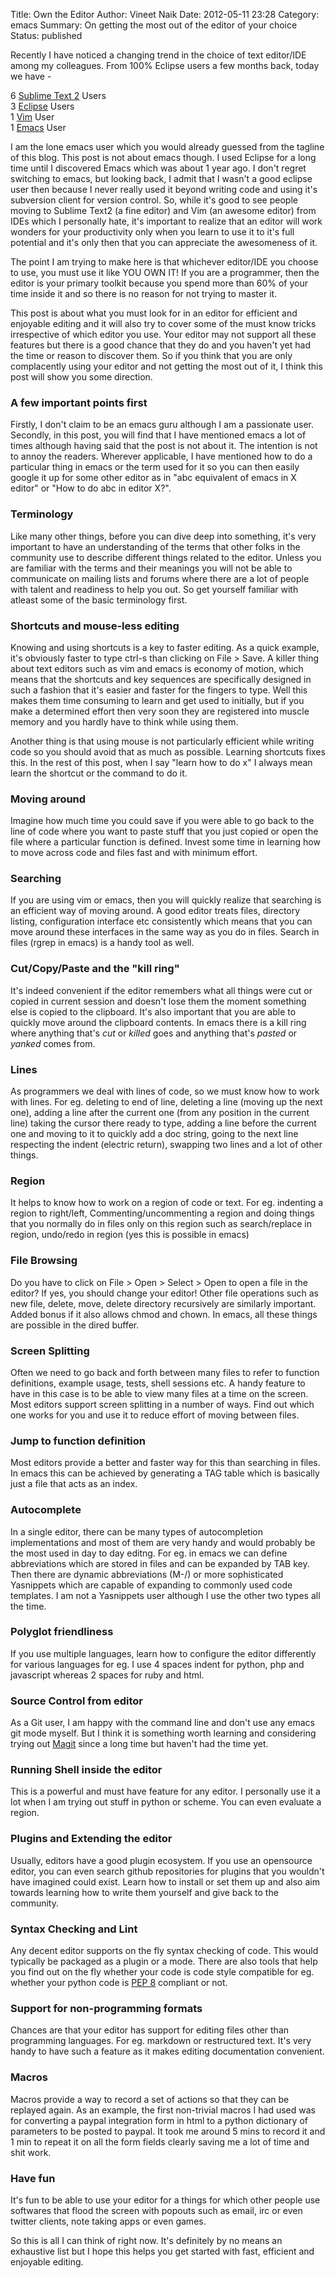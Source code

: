Title: Own the Editor
Author: Vineet Naik
Date: 2012-05-11 23:28
Category: emacs
Summary: On getting the most out of the editor of your choice
Status: published


Recently I have noticed a changing trend in the choice of text editor/IDE among my
colleagues. From 100% Eclipse users a few months back, today we have -

6 [Sublime Text 2](http://www.sublimetext.com/) Users  
3 [Eclipse](http://www.eclipse.org/projects/) Users  
1 [Vim](http://www.vim.org/) User  
1 [Emacs](http://www.gnu.org/software/emacs/) User  

I am the lone emacs user which you would already guessed from the
tagline of this blog. This post is not about emacs though.  I used
Eclipse for a long time until I discovered Emacs which was about 1
year ago. I don't regret switching to emacs, but looking back, I admit
that I wasn't a good eclipse user then because I never really used it
beyond writing code and using it's subversion client for version
control.  So, while it's good to see people moving to Sublime Text2 (a
fine editor) and Vim (an awesome editor) from IDEs which I personally
hate, it's important to realize that an editor will work wonders for
your productivity only when you learn to use it to it's full potential
and it's only then that you can appreciate the awesomeness of it.

The point I am trying to make here is that whichever editor/IDE you
choose to use, you must use it like YOU OWN IT! If you are a
programmer, then the editor is your primary toolkit because you spend
more than 60% of your time inside it and so there is no reason for not
trying to master it.

This post is about what you must look for in an editor for efficient
and enjoyable editing and it will also try to cover some of the must
know tricks irrespective of which editor you use.  Your editor may not
support all these features but there is a good chance that they do and
you haven't yet had the time or reason to discover them.  So if you
think that you are only complacently using your editor and not getting
the most out of it, I think this post will show you some direction.

### A few important points first

Firstly, I don't claim to be an emacs guru although I am a passionate
user.  Secondly, in this post, you will find that I have mentioned
emacs a lot of times although having said that the post is not about
it. The intention is not to annoy the readers. Wherever applicable, I
have mentioned how to do a particular thing in emacs or the term used
for it so you can then easily google it up for some other editor as in
"abc equivalent of emacs in X editor" or "How to do abc in editor X?".

### Terminology

Like many other things, before you can dive deep into something, it's
very important to have an understanding of the terms that other folks
in the community use to describe different things related to the
editor.  Unless you are familiar with the terms and their meanings you
will not be able to communicate on mailing lists and forums where
there are a lot of people with talent and readiness to help you out.
So get yourself familiar with atleast some of the basic terminology
first.

### Shortcuts and mouse-less editing

Knowing and using shortcuts is a key to faster editing. As a quick
example, it's obviously faster to type ctrl-s than clicking on File >
Save. A killer thing about text editors such as vim and emacs is
economy of motion, which means that the shortcuts and key sequences
are specifically designed in such a fashion that it's easier and
faster for the fingers to type. Well this makes them time consuming to
learn and get used to initially, but if you make a determined effort
then very soon they are registered into muscle memory and you hardly
have to think while using them.

Another thing is that using mouse is not particularly efficient while
writing code so you should avoid that as much as possible.  Learning
shortcuts fixes this.  In the rest of this post, when I say "learn how
to do x" I always mean learn the shortcut or the command to do it.

### Moving around

Imagine how much time you could save if you were able to go back to
the line of code where you want to paste stuff that you just copied or
open the file where a particular function is defined. Invest some time
in learning how to move across code and files fast and with minimum
effort.

### Searching

If you are using vim or emacs, then you will quickly realize that
searching is an efficient way of moving around. A good editor treats
files, directory listing, configuration interface etc consistently
which means that you can move around these interfaces in the same way
as you do in files. Search in files (rgrep in emacs) is a handy tool
as well.

### Cut/Copy/Paste and the "kill ring"

It's indeed convenient if the editor remembers what all things were
cut or copied in current session and doesn't lose them the moment
something else is copied to the clipboard. It's also important that
you are able to quickly move around the clipboard contents. In emacs
there is a kill ring where anything that's *cut* or *killed* goes and
anything that's *pasted* or *yanked* comes from.

### Lines

As programmers we deal with lines of code, so we must know how to work
with lines.  For eg. deleting to end of line, deleting a line (moving
up the next one), adding a line after the current one (from any
position in the current line) taking the cursor there ready to type,
adding a line before the current one and moving to it to quickly add a
doc string, going to the next line respecting the indent (electric
return), swapping two lines and a lot of other things.

### Region

It helps to know how to work on a region of code or text. For
eg. indenting a region to right/left, Commenting/uncommenting a region
and doing things that you normally do in files only on this region
such as search/replace in region, undo/redo in region (yes this is
possible in emacs)

### File Browsing

Do you have to click on File > Open > Select > Open to open a file in
the editor? If yes, you should change your editor!  Other file
operations such as new file, delete, move, delete directory
recursively are similarly important.  Added bonus if it also allows
chmod and chown. In emacs, all these things are possible in the dired
buffer.

### Screen Splitting

Often we need to go back and forth between many files to refer to
function definitions, example usage, tests, shell sessions etc.  A
handy feature to have in this case is to be able to view many files at
a time on the screen. Most editors support screen splitting in a
number of ways.  Find out which one works for you and use it to reduce
effort of moving between files.

### Jump to function definition

Most editors provide a better and faster way for this than searching
in files. In emacs this can be achieved by generating a TAG table
which is basically just a file that acts as an index.

### Autocomplete

In a single editor, there can be many types of autocompletion
implementations and most of them are very handy and would probably be
the most used in day to day editng. For eg. in emacs we can define
abbreviations which are stored in files and can be expanded by TAB
key. Then there are dynamic abbreviations (M-/) or more sophisticated
Yasnippets which are capable of expanding to commonly used code
templates. I am not a Yasnippets user although I use the other two
types all the time.

### Polyglot friendliness

If you use multiple languages, learn how to configure the editor
differently for various languages for eg. I use 4 spaces indent for
python, php and javascript whereas 2 spaces for ruby and html.

### Source Control from editor

As a Git user, I am happy with the command line and don't use any
emacs git mode myself. But I think it is something worth learning and
considering trying out [Magit](https://github.com/magit/magit) since a
long time but haven't had the time yet.

### Running Shell inside the editor

This is a powerful and must have feature for any editor. I personally
use it a lot when I am trying out stuff in python or scheme. You can
even evaluate a region.

### Plugins and Extending the editor

Usually, editors have a good plugin ecosystem. If you use an
opensource editor, you can even search github repositories for plugins
that you wouldn't have imagined could exist. Learn how to install or
set them up and also aim towards learning how to write them yourself
and give back to the community.

### Syntax Checking and Lint

Any decent editor supports on the fly syntax checking of code. This
would typically be packaged as a plugin or a mode. There are also
tools that help you find out on the fly whether your code is code
style compatible for eg. whether your python code is
[PEP 8](http://www.python.org/dev/peps/pep-0008/) compliant or not.

### Support for non-programming formats

Chances are that your editor has support for editing files other than
programming languages. For eg. markdown or restructured text.  It's
very handy to have such a feature as it makes editing documentation
convenient.

### Macros

Macros provide a way to record a set of actions so that they can be
replayed again. As an example, the first non-trivial macros I had used
was for converting a paypal integration form in html to a python
dictionary of parameters to be posted to paypal. It took me around 5
mins to record it and 1 min to repeat it on all the form fields
clearly saving me a lot of time and shit work.

### Have fun

It's fun to be able to use your editor for a things for which other
people use softwares that flood the screen with popouts such as email,
irc or even twitter clients, note taking apps or even games.

So this is all I can think of right now. It's definitely by no means
an exhaustive list but I hope this helps you get started with fast,
efficient and enjoyable editing.
